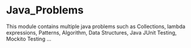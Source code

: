 # Java_Problems

This module contains multiple java problems such as Collections, lambda expressions, Patterns, Algorithm, Data Structures, Java JUnit Testing, Mockito Testing ...
